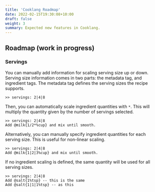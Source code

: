 ```yaml
---
title: 'Cooklang Roadmap'
date: 2022-02-15T19:30:08+10:00
draft: false
weight: 3
summary: Expected new features in Cooklang.
---
```


## Roadmap (work in progress)

### Servings
You can manually add information for scaling serving size up or down. Serving size information comes in two parts: the metadata tag, and ingredient tags.
The metadata tag defines the serving sizes the recipe supports.

```
>> servings: 2|4|8
```

Then, you can automatically scale ingredient quantities with `*`. This will multiply the quantity given by the number of servings selected.

```
>> servings: 2|4|8
Add @milk{1/2*%cup} and mix until smooth.
```
Alternatively, you can manually specify ingredient quantities for each serving size. This is useful for non-linear scaling.

```
>> servings: 2|4|8
Add @milk{1|2|3%cup} and mix until smooth.
```

If no ingredient scaling is defined, the same quantity will be used for all serving sizes.

```
>> servings: 2|4|8
Add @salt{1%tsp} -- this is the same
Add @salt{1|1|1%tsp} -- as this
```
